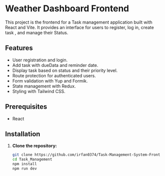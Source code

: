 # Weather Dashboard Frontend

This project is the frontend for a Task management application built with React and Vite. It provides an interface for users to register, log in, create task , and manage their Status.

## Features

- User registration and login.
- Add task with dueData and reminder date.
- Display task based on status and their priority level.
- Route protection for authenticated users.
- Form validation with Yup and Formik.
- State management with Redux.
- Styling with Tailwind CSS.

## Prerequisites

- React

## Installation

1. **Clone the repository:**

   ```bash
   git clone https://github.com/irfan0374/Task-Management-System-FrontEnd
   cd Task_Management
   npm install
   npm run dev

   
